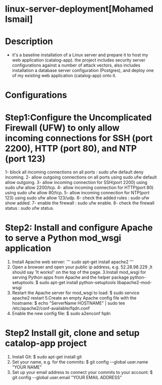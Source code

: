 # linux-server-deployment[Mohamed Ismail]

# Description
 - it's  a baseline installation of a Linux server and prepare it to host my  web application (catalog-app). the project includes  security server  configurations against  a number of attack vectors, also includes installation  a database server configuration (Postgres), and deploy one of my existing web application (catalog-app) onto it.
 
 # Configurations
 
 
 
 
# Step1:Configure the Uncomplicated Firewall (UFW) to only allow incoming connections for SSH (port 2200), HTTP (port 80), and NTP (port 123)

  
 1- block all incoming connections on all ports : sudo ufw default deny incoming.
 2- allow outgoing connections on all ports using sudo ufw default allow outgoing.
 3- allow incoming connection for SSH(port 2200) using sudo ufw allow 2200/tcp.
 4- allow incoming connection for HTTP(port 80) using sudo ufw allow 80/tcp.
 5- allow incoming connection for NTP(port 123) using sudo ufw allow 123/udp.
 6- check the added rules : sudo ufw show added.
 7- enable the firewall : sudo ufw enable.
 8- check the firewall status : sudo ufw status.
 

# Step2: Install and configure Apache to serve a Python mod_wsgi application

 1. Install Apache web server:
   ''' 
   sudo apt-get install apache2 
   '''
 2. Open a browser and open your public ip address, e.g. 52.28.98.229 ,It should say 'It works!' on the top of the page.
 3.Install mod_wsgi for serving Python apps from Apache and the helper package python-setuptools:
   $ sudo apt-get install python-setuptools libapache2-mod-wsgi
 4. Restart the Apache server for mod_wsgi to load:
    $ sudo service apache2 restart
 5.Create an empty Apache config file with the hostname:
   $ echo "ServerName HOSTNAME" | sudo tee /etc/apache2/conf-available/fqdn.conf
 6. Enable the new config file:
   $ sudo a2enconf fqdn
   
# Step2 Install git, clone and setup catalop-app project

 1. Install Git:
   $ sudo apt-get install git
 2. Set your name, e.g. for the commits:
   $ git config --global user.name "YOUR NAME"
 3.  Set up your email address to connect your commits to your account:
   $ git config --global user.email "YOUR EMAIL ADDRESS"
